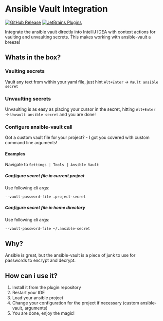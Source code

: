Ansible Vault Integration
===
[![GitHub Release](https://img.shields.io/github/v/tag/timo-reymann/idea-ansible-vault-integration.svg?label=version)](https://github.com/timo-reymann/idea-ansible-vault-integration/releases)
[![JetBrains Plugins](https://img.shields.io/badge/JetBrains-Plugins-orange)](https://plugins.jetbrains.com/plugin/14353-ansible-vault-integration)

Integrate the ansible vault directly into IntelliJ IDEA with context actions for vaulting and unvaulting secrets. This
makes working with ansible-vault a breeze!

## Whats in the box?

### Vaulting secrets

Vault any text from within your yaml file, just hint ``Alt+Enter`` -> ``Vault ansible secret``

### Unvaulting secrets

Unvaulting is as easy as placing your cursor in the secret, hitting ``Alt+Enter`` -> ``Unvault ansible secret`` and you
are done!

### Configure ansible-vault call

Got a custom vault file for your project? - I got you covered with custom command line arguments!

#### Examples
Navigate to `Settings | Tools | Ansible Vault`

##### Configure secret file in current project
Use following cli args:

```
--vault-password-file .project-secret
```

##### Configure secret file in home directory
Use following cli args:

```
--vault-password-file ~/.ansible-secret
```

## Why?

Ansible is great, but the ansible-vault is a piece of junk to use for passwords to encrypt and decrypt.

## How can i use it?

1. Install it from the plugin repository
2. Restart your IDE
3. Load your ansible project
4. Change your configuration for the project if necessary (custom ansible-vault, arguments)
5. You are done, enjoy the magic!
